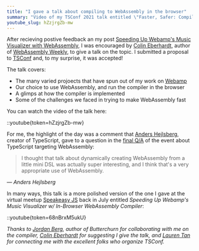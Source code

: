 ```yaml
---
title: "I gave a talk about compiling to WebAssembly in the browser"
summary: "Video of my TSConf 2021 talk entitled \"Faster, Safer: Compiling Untrusted Code to WebAssembly in the Browser\"."
youtube_slug: hZzjrgZb-mw
---
```


After recieving postive feedback an my post [Speeding Up Webamp's Music Visualizer with WebAssembly](/blog/speeding-up-winamps-music-visualizer-with-webassembly), I was encouraged by [Colin Eberhardt](https://blog.scottlogic.com/ceberhardt/), author of [WebAssembly Weekly](https://wasmweekly.news/), to give a talk on the topic. I submitted a proposal to [TSConf](https://tsconf.io/) and, to my surprise, it was accepted!

The talk covers:

* The many varied projoects that have spun out of my work on [Webamp](https://webamp.org)
* Our choice to use WebAssembly, and run the compiler in the browser
* A glimps at how the compiler is implemented
* Some of the challenges we faced in trying to make WebAssembly fast

You can watch the video of the talk here:

::youtube{token=hZzjrgZb-mw}

For me, the highlight of the day was a comment that [Anders Hejlsberg](https://en.wikipedia.org/wiki/Anders_Hejlsberg), creator of TypeScript, gave to a question in the [final Q/A](https://youtu.be/gfn-aKykyAM?t=763) of the event about TypeScript targeting WebAssembly:

> I thought that talk about dynamically creating WebAssembly from a little mini DSL was actually super interesting, and I think that's a very appropriate use of WebAssembly.

*― Anders Hejlsberg*

In many ways, this talk is a more polished version of the one I gave at the virtual meetup [Speakeasy JS](https://speakeasyjs.com/) back in July entitled *Speeding Up Webamp's Music Visualizer w/ In-Browser WebAssembly Compiler*:

::youtube{token=68nBrxM5ukU}


*Thanks to [Jordan Berg](https://twitter.com/jnberg16), author of Butterchurn for collaborating with me on the compiler, [Colin Eberhardt](https://blog.scottlogic.com/ceberhardt/) for suggesting I give the talk, and [Lauren Tan](https://www.no.lol/) for connecting me with the excellent folks who organize TSConf.*